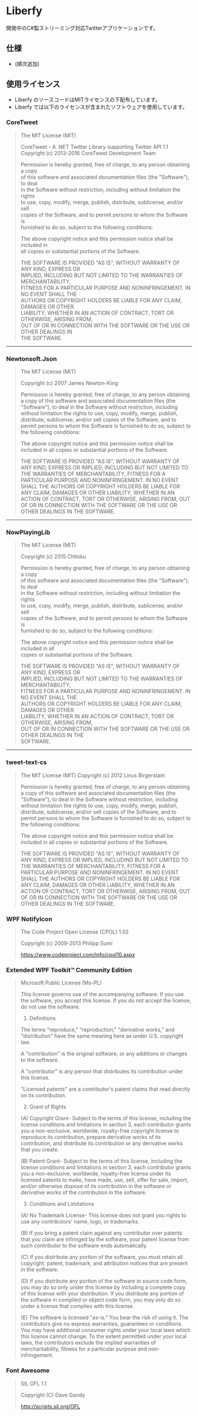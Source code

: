 ﻿# Liberfy
開発中のC#製ストリーミング対応Twitterアプリケーションです。

## 仕様
- (順次追加)

## 使用ライセンス
- Liberfy のソースコードはMITライセンスの下配布しています。
- Liberfy では以下のライセンスが含まれたソフトウェアを使用しています。

### CoreTweet
> The MIT License (MIT)
> 
> CoreTweet - A .NET Twitter Library supporting Twitter API 1.1  
> Copyright (c) 2013-2016 CoreTweet Development Team  
> 
> Permission is hereby granted, free of charge, to any person obtaining a copy  
> of this software and associated documentation files (the "Software"), to deal  
> in the Software without restriction, including without limitation the rights  
> to use, copy, modify, merge, publish, distribute, sublicense, and/or sell  
> copies of the Software, and to permit persons to whom the Software is  
> furnished to do so, subject to the following conditions:  
> 
> The above copyright notice and this permission notice shall be included in  
> all copies or substantial portions of the Software.  
> 
> THE SOFTWARE IS PROVIDED "AS IS", WITHOUT WARRANTY OF ANY KIND, EXPRESS OR  
> IMPLIED, INCLUDING BUT NOT LIMITED TO THE WARRANTIES OF MERCHANTABILITY,  
> FITNESS FOR A PARTICULAR PURPOSE AND NONINFRINGEMENT. IN NO EVENT SHALL THE  
> AUTHORS OR COPYRIGHT HOLDERS BE LIABLE FOR ANY CLAIM, DAMAGES OR OTHER  
> LIABILITY, WHETHER IN AN ACTION OF CONTRACT, TORT OR OTHERWISE, ARISING FROM,  
> OUT OF OR IN CONNECTION WITH THE SOFTWARE OR THE USE OR OTHER DEALINGS IN  
> THE SOFTWARE.  
---

### Newtonsoft.Json
> The MIT License (MIT)  
> 
> Copyright (c) 2007 James Newton-King  
> 
> Permission is hereby granted, free of charge, to any person obtaining a copy of this software and associated documentation files (the "Software"), to deal in the Software without restriction, including without limitation the rights to use, copy, modify, merge, publish, distribute, sublicense, and/or sell copies of the Software, and to permit persons to whom the Software is furnished to do so, subject to the following conditions:  
> 
> The above copyright notice and this permission notice shall be included in all copies or substantial portions of the Software.  
> 
> THE SOFTWARE IS PROVIDED "AS IS", WITHOUT WARRANTY OF ANY KIND, EXPRESS OR IMPLIED, INCLUDING BUT NOT LIMITED TO THE WARRANTIES OF MERCHANTABILITY, FITNESS FOR A PARTICULAR PURPOSE AND NONINFRINGEMENT. IN NO EVENT SHALL THE AUTHORS OR COPYRIGHT HOLDERS BE LIABLE FOR ANY CLAIM, DAMAGES OR OTHER LIABILITY, WHETHER IN AN ACTION OF CONTRACT, TORT OR OTHERWISE, ARISING FROM, OUT OF OR IN CONNECTION WITH THE SOFTWARE OR THE USE OR OTHER DEALINGS IN THE SOFTWARE.  
---

### NowPlayingLib
> The MIT License (MIT)  
> 
> Copyright (c) 2015 Chitoku  
> 
> Permission is hereby granted, free of charge, to any person obtaining a copy  
> of this software and associated documentation files (the "Software"), to deal  
> in the Software without restriction, including without limitation the rights  
> to use, copy, modify, merge, publish, distribute, sublicense, and/or sell  
> copies of the Software, and to permit persons to whom the Software is  
> furnished to do so, subject to the following conditions:  
> 
> The above copyright notice and this permission notice shall be included in all  
> copies or substantial portions of the Software.  
> 
> THE SOFTWARE IS PROVIDED "AS IS", WITHOUT WARRANTY OF ANY KIND, EXPRESS OR  
> IMPLIED, INCLUDING BUT NOT LIMITED TO THE WARRANTIES OF MERCHANTABILITY,  
> FITNESS FOR A PARTICULAR PURPOSE AND NONINFRINGEMENT. IN NO EVENT SHALL THE  
> AUTHORS OR COPYRIGHT HOLDERS BE LIABLE FOR ANY CLAIM, DAMAGES OR OTHER  
> LIABILITY, WHETHER IN AN ACTION OF CONTRACT, TORT OR OTHERWISE, ARISING FROM,  
> OUT OF OR IN CONNECTION WITH THE SOFTWARE OR THE USE OR OTHER DEALINGS IN THE  
> SOFTWARE.  
---

### tweet-text-cs
> The MIT License (MIT) 
> Copyright (c) 2012 Linus Birgerstam 
>  
> Permission is hereby granted, free of charge, to any person obtaining a copy of this software and associated documentation files (the "Software"), to deal in the Software without restriction, including without limitation the rights to use, copy, modify, merge, publish, distribute, sublicense, and/or sell copies of the Software, and to permit persons to whom the Software is furnished to do so, subject to the following conditions: 
>  
> The above copyright notice and this permission notice shall be included in all copies or substantial portions of the Software. 
>  
> THE SOFTWARE IS PROVIDED "AS IS", WITHOUT WARRANTY OF ANY KIND, EXPRESS OR IMPLIED, INCLUDING BUT NOT LIMITED TO THE WARRANTIES OF MERCHANTABILITY, FITNESS FOR A PARTICULAR PURPOSE AND NONINFRINGEMENT. IN NO EVENT SHALL THE AUTHORS OR COPYRIGHT HOLDERS BE LIABLE FOR ANY CLAIM, DAMAGES OR OTHER LIABILITY, WHETHER IN AN ACTION OF CONTRACT, TORT OR OTHERWISE, ARISING FROM, OUT OF OR IN CONNECTION WITH THE SOFTWARE OR THE USE OR OTHER DEALINGS IN THE SOFTWARE. 

### WPF NotifyIcon
> The Code Project Open License (CPOL) 1.02  
> 
> Copyright (c) 2009-2013 Philipp Sumi  
> 
> https://www.codeproject.com/info/cpol10.aspx

### Extended WPF Toolkit™ Community Edition
> Microsoft Public License (Ms-PL)
> 
> This license governs use of the accompanying software. If you use the software, you accept this license. If you do not accept the license, do not use the software.
> 
> 1. Definitions
> 
> The terms "reproduce," "reproduction," "derivative works," and "distribution" have the same meaning here as under U.S. copyright law.
> 
> A "contribution" is the original software, or any additions or changes to the software.
> 
> A "contributor" is any person that distributes its contribution under this license.
> 
> "Licensed patents" are a contributor's patent claims that read directly on its contribution.
> 
> 2. Grant of Rights
> 
> (A) Copyright Grant- Subject to the terms of this license, including the license conditions and limitations in section 3, each contributor grants you a non-exclusive, worldwide, royalty-free copyright license to reproduce its contribution, prepare derivative works of its contribution, and distribute its contribution or any derivative works that you create.
> 
> (B) Patent Grant- Subject to the terms of this license, including the license conditions and limitations in section 3, each contributor grants you a non-exclusive, worldwide, royalty-free license under its licensed patents to make, have made, use, sell, offer for sale, import, and/or otherwise dispose of its contribution in the software or derivative works of the contribution in the software.
> 
> 3. Conditions and Limitations
> 
> (A) No Trademark License- This license does not grant you rights to use any contributors' name, logo, or trademarks.
> 
> (B) If you bring a patent claim against any contributor over patents that you claim are infringed by the software, your patent license from such contributor to the software ends automatically.
> 
> (C) If you distribute any portion of the software, you must retain all copyright, patent, trademark, and attribution notices that are present in the software.
> 
> (D) If you distribute any portion of the software in source code form, you may do so only under this license by including a complete copy of this license with your distribution. If you distribute any portion of the software in compiled or object code form, you may only do so under a license that complies with this license.
> 
> (E) The software is licensed "as-is." You bear the risk of using it. The contributors give no express warranties, guarantees or conditions. You may have additional consumer rights under your local laws which this license cannot change. To the extent permitted under your local laws, the contributors exclude the implied warranties of merchantability, fitness for a particular purpose and non-infringement.

### Font Awesome
> SIL OFL 1.1
> 
> Copyright (C) Dave Gandy
> 
> http://scripts.sil.org/OFL